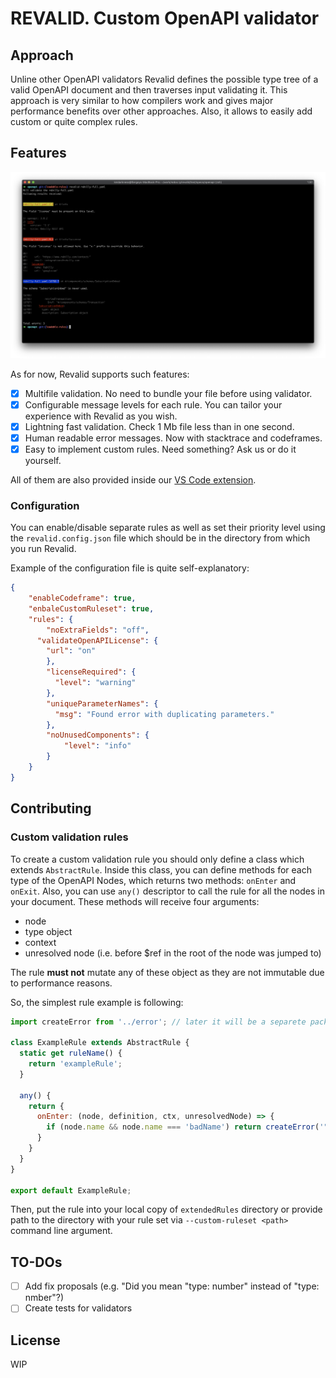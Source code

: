 # REVALID. Custom OpenAPI validator

## Approach
Unline other OpenAPI validators Revalid defines the possible type tree of a valid OpenAPI document and then traverses input validating it. This approach is very similar to how compilers work and gives major performance benefits over other approaches. Also, it allows to easily add custom or quite complex rules.

## Features

![Revalid output screenshot](/media/screenshot-output.png)

As for now, Revalid supports such features:

- [x] Multifile validation. No need to bundle your file before using validator.
- [x] Configurable message levels for each rule. You can tailor your experience with Revalid as you wish.
- [x] Lightning fast validation. Check 1 Mb file less than in one second.
- [x] Human readable error messages. Now with stacktrace and codeframes.
- [x] Easy to implement custom rules. Need something? Ask us or do it yourself.

All of them are also provided inside our [VS Code extension](https://redoc.ly).

### Configuration

You can enable/disable separate rules as well as set their priority level using the `revalid.config.json` file which should be in the directory from which you run Revalid.

Example of the configuration file is quite self-explanatory:

```json
{
    "enableCodeframe": true,
    "enbaleCustomRuleset": true,
    "rules": {
    	"noExtraFields": "off",
      "validateOpenAPILicense": {
        "url": "on"
        },
        "licenseRequired": {
          "level": "warning"
        },
        "uniqueParameterNames": {
          "msg": "Found error with duplicating parameters."
        },
        "noUnusedComponents": {
            "level": "info"
        }
    }
}
```

## Contributing

### Custom validation rules

To create a custom validation rule you should only define a class which extends `AbstractRule`. Inside this class, you can define methods for each type of the OpenAPI Nodes, which returns two methods: `onEnter` and `onExit`. Also, you can use `any()` descriptor to call the rule for all the nodes in your document. These methods will receive four arguments:
- node
- type object
- context
- unresolved node (i.e. before $ref in the root of the node was jumped to)

The rule **must not** mutate any of these object as they are not immutable due to performance reasons.

So, the simplest rule example is following:

```js
import createError from '../error'; // later it will be a separete package: @revalid/rules

class ExampleRule extends AbstractRule {
  static get ruleName() {
    return 'exampleRule';
  }

  any() {
    return {
      onEnter: (node, definition, ctx, unresolvedNode) => {
        if (node.name && node.name === 'badName') return createError('"badName" is invalid value for "name" field', node, ctx, { fromRule: this.rule, target: 'value', severity: this.config.level});
      }
    }
  }
}

export default ExampleRule;
```

Then, put the rule into your local copy of `extendedRules` directory or provide path to the directory with your rule set via `--custom-ruleset <path>` command line argument.

## TO-DOs

- [ ] Add fix proposals (e.g. "Did you mean "type: number" instead of "type: nmber"?)
- [ ] Create tests for validators

## License

WIP